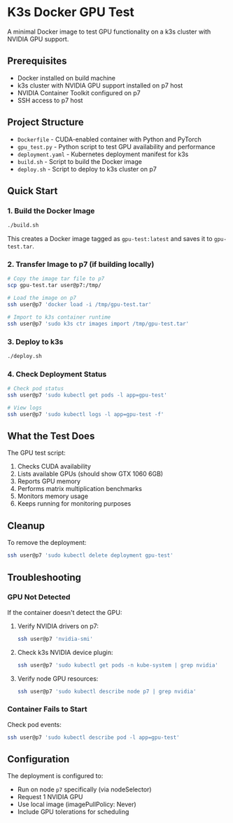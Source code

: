 # K3s Docker GPU Test

A minimal Docker image to test GPU functionality on a k3s cluster with NVIDIA GPU support.

## Prerequisites

- Docker installed on build machine
- k3s cluster with NVIDIA GPU support installed on p7 host
- NVIDIA Container Toolkit configured on p7
- SSH access to p7 host

## Project Structure

- `Dockerfile` - CUDA-enabled container with Python and PyTorch
- `gpu_test.py` - Python script to test GPU availability and performance
- `deployment.yaml` - Kubernetes deployment manifest for k3s
- `build.sh` - Script to build the Docker image
- `deploy.sh` - Script to deploy to k3s cluster on p7

## Quick Start

### 1. Build the Docker Image

```bash
./build.sh
```

This creates a Docker image tagged as `gpu-test:latest` and saves it to `gpu-test.tar`.

### 2. Transfer Image to p7 (if building locally)

```bash
# Copy the image tar file to p7
scp gpu-test.tar user@p7:/tmp/

# Load the image on p7
ssh user@p7 'docker load -i /tmp/gpu-test.tar'

# Import to k3s container runtime
ssh user@p7 'sudo k3s ctr images import /tmp/gpu-test.tar'
```

### 3. Deploy to k3s

```bash
./deploy.sh
```

### 4. Check Deployment Status

```bash
# Check pod status
ssh user@p7 'sudo kubectl get pods -l app=gpu-test'

# View logs
ssh user@p7 'sudo kubectl logs -l app=gpu-test -f'
```

## What the Test Does

The GPU test script:
1. Checks CUDA availability
2. Lists available GPUs (should show GTX 1060 6GB)
3. Reports GPU memory
4. Performs matrix multiplication benchmarks
5. Monitors memory usage
6. Keeps running for monitoring purposes

## Cleanup

To remove the deployment:

```bash
ssh user@p7 'sudo kubectl delete deployment gpu-test'
```

## Troubleshooting

### GPU Not Detected

If the container doesn't detect the GPU:

1. Verify NVIDIA drivers on p7:
   ```bash
   ssh user@p7 'nvidia-smi'
   ```

2. Check k3s NVIDIA device plugin:
   ```bash
   ssh user@p7 'sudo kubectl get pods -n kube-system | grep nvidia'
   ```

3. Verify node GPU resources:
   ```bash
   ssh user@p7 'sudo kubectl describe node p7 | grep nvidia'
   ```

### Container Fails to Start

Check pod events:
```bash
ssh user@p7 'sudo kubectl describe pod -l app=gpu-test'
```

## Configuration

The deployment is configured to:
- Run on node `p7` specifically (via nodeSelector)
- Request 1 NVIDIA GPU
- Use local image (imagePullPolicy: Never)
- Include GPU tolerations for scheduling